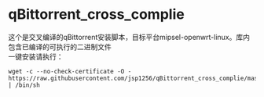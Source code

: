 # qBittorrent_cross_complie
这个是交叉编译的qBittorrent安装脚本，目标平台mipsel-openwrt-linux。库内包含已编译的可执行的二进制文件   
一键安装请执行：  
~~~
wget -c --no-check-certificate -O - https://raw.githubusercontent.com/jsp1256/qBittorrent_cross_complie/master/qBittorrent_install_oneclick.sh | /bin/sh 
~~~
